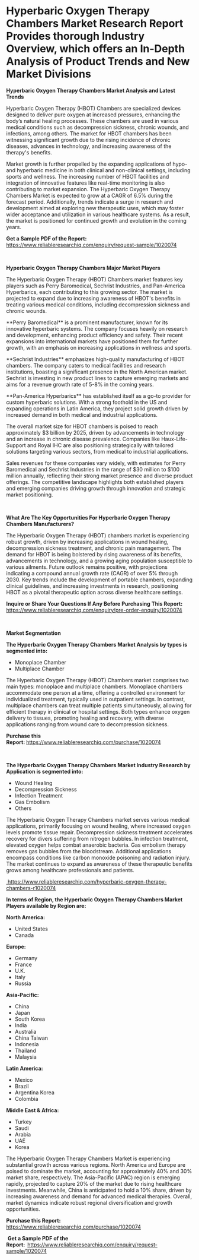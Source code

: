 <p><h1>Hyperbaric Oxygen Therapy Chambers Market Research Report Provides thorough Industry Overview, which offers an In-Depth Analysis of Product Trends and New Market Divisions</h1></p><p><strong>Hyperbaric Oxygen Therapy Chambers Market Analysis and Latest Trends</strong></p>
<p><p>Hyperbaric Oxygen Therapy (HBOT) Chambers are specialized devices designed to deliver pure oxygen at increased pressures, enhancing the body’s natural healing processes. These chambers are used in various medical conditions such as decompression sickness, chronic wounds, and infections, among others. The market for HBOT chambers has been witnessing significant growth due to the rising incidence of chronic diseases, advances in technology, and increasing awareness of the therapy's benefits.</p><p>Market growth is further propelled by the expanding applications of hypo- and hyperbaric medicine in both clinical and non-clinical settings, including sports and wellness. The increasing number of HBOT facilities and integration of innovative features like real-time monitoring is also contributing to market expansion. The Hyperbaric Oxygen Therapy Chambers Market is expected to grow at a CAGR of 6.5% during the forecast period. Additionally, trends indicate a surge in research and development aimed at exploring new therapeutic uses, which may foster wider acceptance and utilization in various healthcare systems. As a result, the market is positioned for continued growth and evolution in the coming years.</p></p>
<p><strong>Get a Sample PDF of the Report:&nbsp;</strong> <a href="https://www.reliableresearchiq.com/enquiry/request-sample/1020074?utm_campaign=1134&utm_medium=2&utm_source=Github&utm_content=ia&utm_term=13042025&utm_id=hyperbaric-oxygen-therapy-chambers">https://www.reliableresearchiq.com/enquiry/request-sample/1020074</a></p>
<p>&nbsp;</p>
<p><strong>Hyperbaric Oxygen Therapy Chambers Major Market Players</strong></p>
<p><p>The Hyperbaric Oxygen Therapy (HBOT) Chambers market features key players such as Perry Baromedical, Sechrist Industries, and Pan-America Hyperbarics, each contributing to this growing sector. The market is projected to expand due to increasing awareness of HBOT's benefits in treating various medical conditions, including decompression sickness and chronic wounds.</p><p>**Perry Baromedical** is a prominent manufacturer, known for its innovative hyperbaric systems. The company focuses heavily on research and development, enhancing product efficiency and safety. Their recent expansions into international markets have positioned them for further growth, with an emphasis on increasing applications in wellness and sports.</p><p>**Sechrist Industries** emphasizes high-quality manufacturing of HBOT chambers. The company caters to medical facilities and research institutions, boasting a significant presence in the North American market. Sechrist is investing in new product lines to capture emerging markets and aims for a revenue growth rate of 5-8% in the coming years.</p><p>**Pan-America Hyperbarics** has established itself as a go-to provider for custom hyperbaric solutions. With a strong foothold in the US and expanding operations in Latin America, they project solid growth driven by increased demand in both medical and industrial applications.</p><p>The overall market size for HBOT chambers is poised to reach approximately $3 billion by 2025, driven by advancements in technology and an increase in chronic disease prevalence. Companies like Haux-Life-Support and Royal IHC are also positioning strategically with tailored solutions targeting various sectors, from medical to industrial applications.</p><p>Sales revenues for these companies vary widely, with estimates for Perry Baromedical and Sechrist Industries in the range of $30 million to $100 million annually, reflecting their strong market presence and diverse product offerings. The competitive landscape highlights both established players and emerging companies driving growth through innovation and strategic market positioning.</p></p>
<p>&nbsp;</p>
<p><strong>What Are The Key Opportunities For Hyperbaric Oxygen Therapy Chambers Manufacturers?</strong></p>
<p><p>The Hyperbaric Oxygen Therapy (HBOT) chambers market is experiencing robust growth, driven by increasing applications in wound healing, decompression sickness treatment, and chronic pain management. The demand for HBOT is being bolstered by rising awareness of its benefits, advancements in technology, and a growing aging population susceptible to various ailments. Future outlook remains positive, with projections indicating a compound annual growth rate (CAGR) of over 5% through 2030. Key trends include the development of portable chambers, expanding clinical guidelines, and increasing investments in research, positioning HBOT as a pivotal therapeutic option across diverse healthcare settings.</p></p>
<p><strong>Inquire or Share Your Questions If Any Before Purchasing This Report:</strong> <a href="https://www.reliableresearchiq.com/enquiry/pre-order-enquiry/1020074?utm_campaign=1134&utm_medium=2&utm_source=Github&utm_content=ia&utm_term=13042025&utm_id=hyperbaric-oxygen-therapy-chambers">https://www.reliableresearchiq.com/enquiry/pre-order-enquiry/1020074</a></p>
<p>&nbsp;</p>
<p><strong>Market Segmentation</strong></p>
<p><strong>The Hyperbaric Oxygen Therapy Chambers Market Analysis by types is segmented into:</strong></p>
<p><ul><li>Monoplace Chamber</li><li>Multiplace Chamber</li></ul></p>
<p><p>The Hyperbaric Oxygen Therapy (HBOT) Chambers market comprises two main types: monoplace and multiplace chambers. Monoplace chambers accommodate one person at a time, offering a controlled environment for individualized treatment, typically used in outpatient settings. In contrast, multiplace chambers can treat multiple patients simultaneously, allowing for efficient therapy in clinical or hospital settings. Both types enhance oxygen delivery to tissues, promoting healing and recovery, with diverse applications ranging from wound care to decompression sickness.</p></p>
<p><strong>Purchase this Report:&nbsp;</strong><a href="https://www.reliableresearchiq.com/purchase/1020074?utm_campaign=1134&utm_medium=2&utm_source=Github&utm_content=ia&utm_term=13042025&utm_id=hyperbaric-oxygen-therapy-chambers">https://www.reliableresearchiq.com/purchase/1020074</a></p>
<p>&nbsp;</p>
<p><strong>The Hyperbaric Oxygen Therapy Chambers Market Industry Research by Application is segmented into:</strong></p>
<p><ul><li>Wound Healing</li><li>Decompression Sickness</li><li>Infection Treatment</li><li>Gas Embolism</li><li>Others</li></ul></p>
<p><p>The Hyperbaric Oxygen Therapy Chambers market serves various medical applications, primarily focusing on wound healing, where increased oxygen levels promote tissue repair. Decompression sickness treatment accelerates recovery for divers suffering from nitrogen bubbles. In infection treatment, elevated oxygen helps combat anaerobic bacteria. Gas embolism therapy removes gas bubbles from the bloodstream. Additional applications encompass conditions like carbon monoxide poisoning and radiation injury. The market continues to expand as awareness of these therapeutic benefits grows among healthcare professionals and patients.</p></p>
<p><a href="https://www.reliableresearchiq.com/hyperbaric-oxygen-therapy-chambers-r1020074?utm_campaign=1134&utm_medium=2&utm_source=Github&utm_content=ia&utm_term=13042025&utm_id=hyperbaric-oxygen-therapy-chambers">&nbsp;https://www.reliableresearchiq.com/hyperbaric-oxygen-therapy-chambers-r1020074</a></p>
<p><strong>In terms of Region, the Hyperbaric Oxygen Therapy Chambers Market Players available by Region are:</strong></p>
<p>
    <p> <strong> North America: </strong>
        <ul>
            <li>United States</li>
            <li>Canada</li>
        </ul>
        </p> 
    <p> <strong> Europe: </strong>
        <ul>
            <li>Germany</li>
            <li>France</li>
            <li>U.K.</li>
            <li>Italy</li>
            <li>Russia</li>
        </ul>
        </p> 
    <p> <strong> Asia-Pacific: </strong>
        <ul>
            <li>China</li>
            <li>Japan</li>
            <li>South Korea</li>
            <li>India</li>
            <li>Australia</li>
            <li>China Taiwan</li>
            <li>Indonesia</li>
            <li>Thailand</li>
            <li>Malaysia</li>
        </ul>
        </p> 
    <p> <strong> Latin America: </strong>
        <ul>
            <li>Mexico</li>
            <li>Brazil</li>
            <li>Argentina Korea</li>
            <li>Colombia</li>
        </ul>
        </p> 
    <p> <strong> Middle East & Africa: </strong>
        <ul>
            <li>Turkey</li>
            <li>Saudi</li>
            <li>Arabia</li>
            <li>UAE</li>
            <li>Korea</li>
        </ul>
    </p>
    </p>
<p><p>The Hyperbaric Oxygen Therapy Chambers Market is experiencing substantial growth across various regions. North America and Europe are poised to dominate the market, accounting for approximately 40% and 30% market share, respectively. The Asia-Pacific (APAC) region is emerging rapidly, projected to capture 20% of the market due to rising healthcare investments. Meanwhile, China is anticipated to hold a 10% share, driven by increasing awareness and demand for advanced medical therapies. Overall, market dynamics indicate robust regional diversification and growth opportunities.</p></p>
<p><strong>Purchase this Report: </strong><a href="https://www.reliableresearchiq.com/purchase/1020074?utm_campaign=1134&utm_medium=2&utm_source=Github&utm_content=ia&utm_term=13042025&utm_id=hyperbaric-oxygen-therapy-chambers">https://www.reliableresearchiq.com/purchase/1020074</a></p>
<p>&nbsp;<strong>Get a Sample PDF of the Report:&nbsp;&nbsp;</strong><a href="https://www.reliableresearchiq.com/enquiry/request-sample/1020074?utm_campaign=1134&utm_medium=2&utm_source=Github&utm_content=ia&utm_term=13042025&utm_id=hyperbaric-oxygen-therapy-chambers">https://www.reliableresearchiq.com/enquiry/request-sample/1020074</a></p>
<p><strong></strong></p>
<p><p></p><p></p><p></p></p>